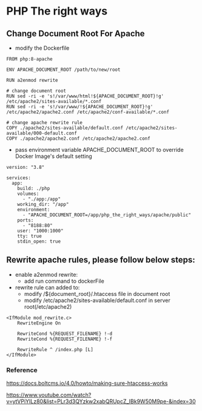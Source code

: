 # PHP The right ways

## Change Document Root For Apache

* modify the Dockerfile

```DockerFile=
FROM php:8-apache

ENV APACHE_DOCUMENT_ROOT /path/to/new/root

RUN a2enmod rewrite

# change document root
RUN sed -ri -e 's!/var/www/html!${APACHE_DOCUMENT_ROOT}!g' /etc/apache2/sites-available/*.conf
RUN sed -ri -e 's!/var/www/!${APACHE_DOCUMENT_ROOT}!g' /etc/apache2/apache2.conf /etc/apache2/conf-available/*.conf

# change apache rewrite rule
COPY ./apache2/sites-available/default.conf /etc/apache2/sites-available/000-default.conf
COPY ./apache2/apache2.conf /etc/apache2/apache2.conf
```

* pass environment variable APACHE_DOCUMENT_ROOT to override Docker Image's default setting

```yaml=
version: "3.8"

services:
  app:
    build: ./php
    volumes:
      - "./app:/app"
    working_dir: "/app"
    environment:
      - "APACHE_DOCUMENT_ROOT=/app/php_the_right_ways/apache/public"
    ports:
      - "8188:80"
    user: "1000:1000"
    tty: true
    stdin_open: true
```


## Rewrite apache rules, please follow below steps:

* enable a2enmod rewrite:
    * add run command to dockerFile
* rewrite rule can added to:
    * modify /${document_root}/.htaccess file in document root
    * modify /etc/apache2/sites-available/default.conf in server root(/etc/apache2)

```conf=
<IfModule mod_rewrite.c>
    RewriteEngine On

    RewriteCond %{REQUEST_FILENAME} !-d
    RewriteCond %{REQUEST_FILENAME} !-f

    RewriteRule ^ /index.php [L]
</IfModule>
```

### Reference

https://docs.boltcms.io/4.0/howto/making-sure-htaccess-works

https://www.youtube.com/watch?v=ytVPiYILz80&list=PLr3d3QYzkw2xabQRUpcZ_IBk9W50M9pe-&index=30
